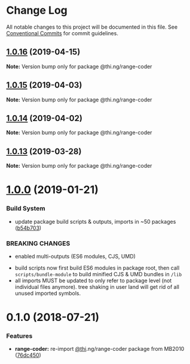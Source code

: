 # Change Log

All notable changes to this project will be documented in this file.
See [Conventional Commits](https://conventionalcommits.org) for commit guidelines.

## [1.0.16](https://github.com/thi-ng/umbrella/compare/@thi.ng/range-coder@1.0.15...@thi.ng/range-coder@1.0.16) (2019-04-15)

**Note:** Version bump only for package @thi.ng/range-coder





## [1.0.15](https://github.com/thi-ng/umbrella/compare/@thi.ng/range-coder@1.0.14...@thi.ng/range-coder@1.0.15) (2019-04-03)

**Note:** Version bump only for package @thi.ng/range-coder





## [1.0.14](https://github.com/thi-ng/umbrella/compare/@thi.ng/range-coder@1.0.13...@thi.ng/range-coder@1.0.14) (2019-04-02)

**Note:** Version bump only for package @thi.ng/range-coder





## [1.0.13](https://github.com/thi-ng/umbrella/compare/@thi.ng/range-coder@1.0.12...@thi.ng/range-coder@1.0.13) (2019-03-28)

**Note:** Version bump only for package @thi.ng/range-coder







# [1.0.0](https://github.com/thi-ng/umbrella/compare/@thi.ng/range-coder@0.1.28...@thi.ng/range-coder@1.0.0) (2019-01-21)


### Build System

* update package build scripts & outputs, imports in ~50 packages ([b54b703](https://github.com/thi-ng/umbrella/commit/b54b703))


### BREAKING CHANGES

* enabled multi-outputs (ES6 modules, CJS, UMD)

- build scripts now first build ES6 modules in package root, then call
  `scripts/bundle-module` to build minified CJS & UMD bundles in `/lib`
- all imports MUST be updated to only refer to package level
  (not individual files anymore). tree shaking in user land will get rid of
  all unused imported symbols.


<a name="0.1.0"></a>
# 0.1.0 (2018-07-21)


### Features

* **range-coder:** re-import [@thi](https://github.com/thi).ng/range-coder package from MB2010 ([76dc450](https://github.com/thi-ng/umbrella/commit/76dc450))
